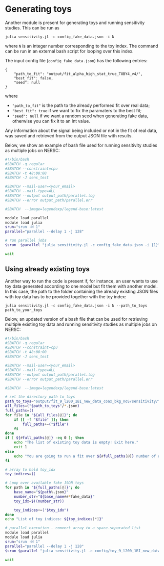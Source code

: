 # Generating toys
Another module is present for generating toys and running sensitivity studies. This can be run as

```
julia sensitivity.jl -c config_fake_data.json -i N
```

where `N` is an integer number corresponding to the toy index.
The command can be run in an external bash script for looping over this index.

The input config file (`config_fake_data.json`) has the following entries:

```
{
    "path_to_fit": "output/fit_alpha_high_stat_true_TOBY4_v4/",
    "best_fit": false,
    "seed": null
}

```

where
- `"path_to_fit"` is the path to the already performed fit over real data;
- `"best_fit": true` if we want to fix the paramaters to the best fit;
- `"seed": null` if we want a random seed when generating fake data, otherwise you can fix it to an Int value.

Any information about the signal being included or not in the fit of real data, was saved and retrieved from the output JSON file with results.

Below, we show an example of bash file used for running sensitivity studies as multiple jobs on NERSC:

```bash
#!/bin/bash                                                                                                                                                 
#SBATCH -q regular                                                                                                                                       
#SBATCH --constraint=cpu                                                                                                                                    
#SBATCH -t 48:00:00
#SBATCH -J sens_test                                                                                                                                         

#SBATCH --mail-user=<your_email>
#SBATCH --mail-type=ALL                                                                                                                                     
#SBATCH --output output_path/parallel.log                                                     
#SBATCH --error output_path/parallel.err  

#SBATCH  --image=legendexp/legend-base:latest               

module load parallel
module load julia
srun="srun -N 1"
parallel="parallel --delay 1 -j 128"

# run parallel jobs
$srun  $parallel "julia sensitivity.jl -c config_fake_data.json -i {1}" ::: {1..10000} &

wait
```


## Using already existing toys
Another way to run the code is present if, for instance, an user wants to use toy data generated according to one model but fit them with another model.
In this case, the path to the folder containing the already existing JSON files with toy data has to be provided together with the toy index:

```
julia sensitivity.jl -c config_fake_data.json -i N --path_to_toys path_to_your_toys
```

Below, an updated version of a bash file that can be used for retrieving multiple existing toy data and running sensitivity studies as multiple jobs on NERSC:

```bash
#!/bin/bash                                                                                                                                                 
#SBATCH -q regular                                                                                                                                       
#SBATCH --constraint=cpu                                                                                                                                    
#SBATCH -t 48:00:00
#SBATCH -J sens_test                                                                                                                                         

#SBATCH --mail-user=<your_email>
#SBATCH --mail-type=ALL                                                                                                                                     
#SBATCH --output output_path/parallel.log                                                     
#SBATCH --error output_path/parallel.err  

#SBATCH  --image=legendexp/legend-base:latest               

# set the directory path to toys
path_to_toys="output/fit_9_l200_1BI_new_data_coax_bkg_noS/sensitivity/fake_data" #"path/to/your/toys"
all_files=("$path_to_toys"/*.json)
full_paths=()
for file in "${all_files[@]}"; do
    if [[ -f "$file" ]]; then 
        full_paths+=("$file")
    fi
done
if [ ${#full_paths[@]} -eq 0 ]; then
    echo "The list of existing toy data is empty! Exit here."
    exit 1
else
    echo "You are going to run a fit over ${#full_paths[@]} number of already existing toys stored under $path_to_toys"
fi

# array to hold toy_idx
toy_indices=()

# Loop over available fake JSON toys
for path in "${full_paths[@]}"; do
    base_name="${path%.json}"
    number_str="${base_name##*fake_data}"  
    toy_idx=$((number_str))  

    toy_indices+=("$toy_idx") 
done
echo "List of toy indices: ${toy_indices[*]}"

# parallel execution - convert array to a space-separated list
module load parallel
module load julia
srun="srun -N 1"
parallel="parallel --delay 1 -j 128"
$srun $parallel "julia sensitivity.jl -c config/toy_9_l200_1BI_new_data_same_bkg_noS.json -i {1}" ::: "${toy_indices[@]}"

wait
```
